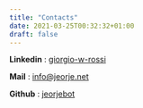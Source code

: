 ```yaml
---
title: "Contacts"
date: 2021-03-25T00:32:32+01:00
draft: false
---
```


**Linkedin** : [giorgio-w-rossi](https://www.linkedin.com/in/giorgio-w-rossi) 

**Mail** : [info@jeorje.net](mailto:info@jeorje.net)

**Github** : [jeorjebot](https://github.com/jeorjebot)

